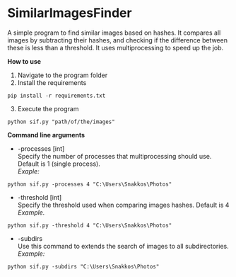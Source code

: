 # SimilarImagesFinder
A simple program to find similar images based on hashes. It compares all images by subtracting their hashes, and checking if the difference between these is less than a threshold.
It uses multiprocessing to speed up the job.

<b>How to use</b>

1) Navigate to the program folder
2) Install the requirements
```
pip install -r requirements.txt
```
3) Execute the program
```
python sif.py "path/of/the/images"
```

<b>Command line arguments</b>
* -processes [int]<br>
Specify the number of processes that multiprocessing should use. Default is 1 (single process).<br>
<i>Exaple:</i>
```
python sif.py -processes 4 "C:\Users\Snakkos\Photos"
```
* -threshold [int]<br>
Specify the threshold used when comparing images hashes. Default is 4<br>
<i>Example.</i>
```
python sif.py -threshold 4 "C:\Users\Snakkos\Photos"
```
* -subdirs<br>
Use this command to extends the search of images to all subdirectories.<br>
<i>Example:</i>
```
python sif.py -subdirs "C:\Users\Snakkos\Photos"
```
